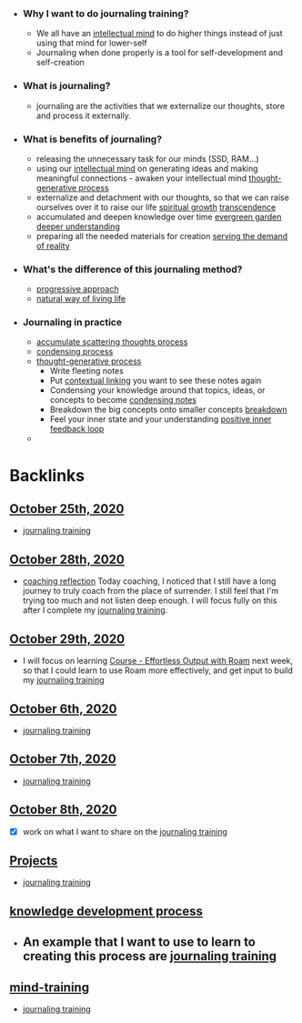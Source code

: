 - ### Why I want to do journaling training?
    - We all have an [intellectual mind](<intellectual mind.md>) to do higher things instead of just using that mind for lower-self
    - Journaling when done properly is a tool for self-development and self-creation
- ### What is journaling?
    - journaling are the activities that we externalize our thoughts, store and process it externally.
- ### What is benefits of journaling?
    - releasing the unnecessary task for our minds (SSD, RAM...)
    - using our [intellectual mind](<intellectual mind.md>) on generating ideas and making meaningful connections - awaken your intellectual mind [thought-generative process](<thought-generative process.md>)
    - externalize and detachment with our thoughts, so that we can raise ourselves over it to raise our life [spiritual growth](<spiritual growth.md>) [transcendence](<transcendence.md>)
    - accumulated and deepen knowledge over time [evergreen garden](<evergreen garden.md>) [deeper understanding](<deeper understanding.md>)
    - preparing all the needed materials for creation [serving the demand of reality](<serving the demand of reality.md>)
- ### What's the difference of this journaling method?
    - [progressive approach](<progressive approach.md>)
    - [natural way of living life](<natural way of living life.md>)
- ### Journaling in practice
    - [accumulate scattering thoughts process](<accumulate scattering thoughts process.md>)
    - [condensing process](<condensing process.md>)
    - [thought-generative process](<thought-generative process.md>)
        - Write fleeting notes
        - Put [contextual linking](<contextual linking.md>) you want to see these notes again
        - Condensing your knowledge around that topics, ideas, or concepts to become  [condensing notes](<condensing notes.md>)
        - Breakdown the big concepts onto smaller concepts [breakdown](<breakdown.md>)
        - Feel your inner state and your understanding [positive inner feedback loop](<positive inner feedback loop.md>)
    - 

# Backlinks
## [October 25th, 2020](<October 25th, 2020.md>)
- [journaling training](<journaling training.md>)

## [October 28th, 2020](<October 28th, 2020.md>)
- [coaching reflection](<coaching reflection.md>) Today coaching, I noticed that I still have a long journey to truly coach from the place of surrender. I still feel that I'm trying too much and not listen deep enough. I will focus fully on this after I complete my [journaling training](<journaling training.md>).

## [October 29th, 2020](<October 29th, 2020.md>)
- I will focus on learning [Course - Effortless Output with Roam](<Course - Effortless Output with Roam.md>) next week, so that I could learn to use Roam more effectively, and get input to build my [journaling training](<journaling training.md>)

## [October 6th, 2020](<October 6th, 2020.md>)
- [journaling training](<journaling training.md>)

## [October 7th, 2020](<October 7th, 2020.md>)
- [journaling training](<journaling training.md>)

## [October 8th, 2020](<October 8th, 2020.md>)
- [x] work on what I want to share on the [journaling training](<journaling training.md>)

## [Projects](<Projects.md>)
- [journaling training](<journaling training.md>)

## [knowledge development process](<knowledge development process.md>)
- ## An example that I want to use to learn to creating this process are [journaling training](<journaling training.md>)

## [mind-training](<mind-training.md>)
- [journaling training](<journaling training.md>)


